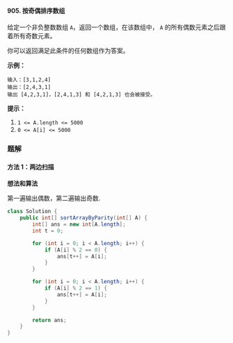 #### 905. 按奇偶排序数组

给定一个非负整数数组 `A`，返回一个数组，在该数组中， `A` 的所有偶数元素之后跟着所有奇数元素。

你可以返回满足此条件的任何数组作为答案。

**示例：**

```shell
输入：[3,1,2,4]
输出：[2,4,3,1]
输出 [4,2,3,1]，[2,4,1,3] 和 [4,2,1,3] 也会被接受。
```

**提示：**

1. `1 <= A.length <= 5000`
2. `0 <= A[i] <= 5000`

### 题解

#### 方法 1：两边扫描

**想法和算法**

第一遍输出偶数，第二遍输出奇数.

```java
class Solution {
    public int[] sortArrayByParity(int[] A) {
        int[] ans = new int[A.length];
        int t = 0;

        for (int i = 0; i < A.length; i++) {
            if (A[i] % 2 == 0) {
                ans[t++] = A[i];
            }
        }

        for (int i = 0; i < A.length; i++) {
            if (A[i] % 2 == 1) {
                ans[t++] = A[i];
            }
        }

        return ans;
    }
}
```

